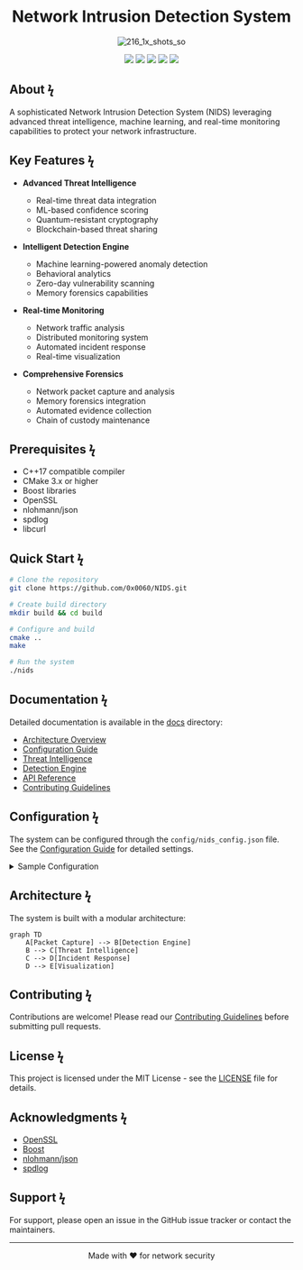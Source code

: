<div align="center">

# Network Intrusion Detection System

![216_1x_shots_so](https://github.com/user-attachments/assets/583417c4-2cb9-4102-a2af-07718e2f70a2)

[![](https://img.shields.io/badge/%20-mit-253540?style=for-the-badge&labelColor=a9becd&logo=github)](https://raw.githubusercontent.com/0x0060/NIDS/refs/heads/main/LICENSE)
![](https://img.shields.io/badge/%20-C%2B%2B%2017-253540?style=for-the-badge&labelColor=a9becd&logo=github)
![](https://img.shields.io/badge/%20-CMake%203.x-253540?style=for-the-badge&labelColor=a9becd&logo=c%2B%2B)
[![](https://img.shields.io/badge/%20-stars-253540?style=for-the-badge&labelColor=a9becd&logo=github)](https://github.com/0x0060/NIDS/stargazers)
[![](https://img.shields.io/badge/%20-issues-253540?style=for-the-badge&labelColor=a9becd&logo=github)](https://github.com/0x0060/NIDS/issues)


</div>

## About ϟ

A sophisticated Network Intrusion Detection System (NIDS) leveraging advanced threat intelligence, machine learning, and real-time monitoring capabilities to protect your network infrastructure.

## Key Features ϟ

- **Advanced Threat Intelligence**
  - Real-time threat data integration
  - ML-based confidence scoring
  - Quantum-resistant cryptography
  - Blockchain-based threat sharing

- **Intelligent Detection Engine**
  - Machine learning-powered anomaly detection
  - Behavioral analytics
  - Zero-day vulnerability scanning
  - Memory forensics capabilities

- **Real-time Monitoring**
  - Network traffic analysis
  - Distributed monitoring system
  - Automated incident response
  - Real-time visualization

- **Comprehensive Forensics**
  - Network packet capture and analysis
  - Memory forensics integration
  - Automated evidence collection
  - Chain of custody maintenance

## Prerequisites ϟ

- C++17 compatible compiler
- CMake 3.x or higher
- Boost libraries
- OpenSSL
- nlohmann/json
- spdlog
- libcurl

## Quick Start ϟ

```bash
# Clone the repository
git clone https://github.com/0x0060/NIDS.git

# Create build directory
mkdir build && cd build

# Configure and build
cmake ..
make

# Run the system
./nids
```

## Documentation ϟ

Detailed documentation is available in the [docs](docs/) directory:

- [Architecture Overview](docs/architecture.md)
- [Configuration Guide](docs/configuration.md)
- [Threat Intelligence](docs/threat-intelligence.md)
- [Detection Engine](docs/detection-engine.md)
- [API Reference](docs/api-reference.md)
- [Contributing Guidelines](docs/contributing.md)

## Configuration ϟ

The system can be configured through the `config/nids_config.json` file. See the [Configuration Guide](docs/configuration.md) for detailed settings.

<details>
<summary>Sample Configuration</summary>

```json
{
  "threat_intelligence": {
    "feeds": [...],
    "update_interval": 3600,
    "cache_ttl": 86400
  },
  "detection_engine": {
    "sensitivity": "high",
    "ml_model_path": "models/"
  }
}
```
</details>

## Architecture ϟ

The system is built with a modular architecture:

```mermaid
graph TD
    A[Packet Capture] --> B[Detection Engine]
    B --> C[Threat Intelligence]
    C --> D[Incident Response]
    D --> E[Visualization]
```

## Contributing ϟ

Contributions are welcome! Please read our [Contributing Guidelines](docs/contributing.md) before submitting pull requests.

## License ϟ

This project is licensed under the MIT License - see the [LICENSE](LICENSE) file for details.

## Acknowledgments ϟ

- [OpenSSL](https://www.openssl.org/)
- [Boost](https://www.boost.org/)
- [nlohmann/json](https://github.com/nlohmann/json)
- [spdlog](https://github.com/gabime/spdlog)

## Support ϟ

For support, please open an issue in the GitHub issue tracker or contact the maintainers.

---

<p align="center">Made with ❤️ for network security</p>
